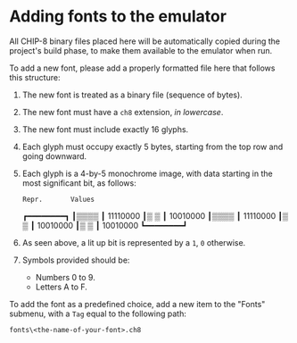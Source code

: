 Adding fonts to the emulator
============================

All CHIP-8 binary files placed here will be automatically copied during the project's build phase, to make them available to the emulator when run.

To add a new font, please add a properly formatted file here that follows this structure:

1. The new font is treated as a binary file (sequence of bytes).
2. The new font must have a `ch8` extension, *in lowercase*.
3. The new font must include exactly 16 glyphs.
4. Each glyph must occupy exactly 5 bytes, starting from the top row and going downward.
5. Each glyph is a 4-by-5 monochrome image, with data starting in the most significant bit, as follows:

       Repr.       Values
    ┏━━━━━━━━┓
    ┃▒▒▒▒    ┃    11110000
    ┃▒  ▒    ┃    10010000
    ┃▒▒▒▒    ┃    11110000
    ┃▒  ▒    ┃    10010000
    ┃▒  ▒    ┃    10010000
    ┗━━━━━━━━┛

6. As seen above, a lit up bit is represented by a `1`, `0` otherwise.
7. Symbols provided should be:
    * Numbers 0 to 9.
    * Letters A to F.

To add the font as a predefined choice, add a new item to the "Fonts" submenu, with a `Tag` equal to the following path:

    fonts\<the-name-of-your-font>.ch8
